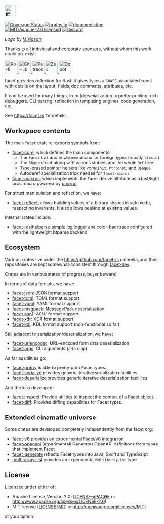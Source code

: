 <h1>
<picture>
    <source type="image/webp" media="(prefers-color-scheme: dark)" srcset="https://github.com/facet-rs/facet/raw/main/static/logo-v2/facet-b-dark.webp">
    <source type="image/png" media="(prefers-color-scheme: dark)" srcset="https://github.com/facet-rs/facet/raw/main/static/logo-v2/facet-b-dark.png">
    <source type="image/webp" srcset="https://github.com/facet-rs/facet/raw/main/static/logo-v2/facet-b-light.webp">
    <img src="https://github.com/facet-rs/facet/raw/main/static/logo-v2/facet-b-light.png" height="35" alt="Facet logo - a reflection library for Rust">
</picture>
</h1>

[![Coverage Status](https://coveralls.io/repos/github/facet-rs/facet/badge.svg?branch=main)](https://coveralls.io/github/facet-rs/facet?branch=main)
[![crates.io](https://img.shields.io/crates/v/facet.svg)](https://crates.io/crates/facet)
[![documentation](https://docs.rs/facet/badge.svg)](https://docs.rs/facet)
[![MIT/Apache-2.0 licensed](https://img.shields.io/crates/l/facet.svg)](./LICENSE)
[![Discord](https://img.shields.io/discord/1379550208551026748?logo=discord&label=discord)](https://discord.gg/JhD7CwCJ8F)

_Logo by [Misiasart](https://misiasart.com/)_

Thanks to all individual and corporate sponsors, without whom this work could not exist:

<p> <a href="https://ko-fi.com/fasterthanlime">
<picture>
<source media="(prefers-color-scheme: dark)" srcset="https://github.com/facet-rs/facet/raw/main/static/sponsors-v3/kofi-dark.svg">
<img src="https://github.com/facet-rs/facet/raw/main/static/sponsors-v3/kofi-light.svg" height="40" alt="Ko-fi">
</picture>
</a> <a href="https://github.com/sponsors/fasterthanlime">
<picture>
<source media="(prefers-color-scheme: dark)" srcset="https://github.com/facet-rs/facet/raw/main/static/sponsors-v3/github-dark.svg">
<img src="https://github.com/facet-rs/facet/raw/main/static/sponsors-v3/github-light.svg" height="40" alt="GitHub Sponsors">
</picture>
</a> <a href="https://patreon.com/fasterthanlime">
<picture>
<source media="(prefers-color-scheme: dark)" srcset="https://github.com/facet-rs/facet/raw/main/static/sponsors-v3/patreon-dark.svg">
<img src="https://github.com/facet-rs/facet/raw/main/static/sponsors-v3/patreon-light.svg" height="40" alt="Patreon">
</picture>
</a> <a href="https://zed.dev">
<picture>
<source media="(prefers-color-scheme: dark)" srcset="https://github.com/facet-rs/facet/raw/main/static/sponsors-v3/zed-dark.svg">
<img src="https://github.com/facet-rs/facet/raw/main/static/sponsors-v3/zed-light.svg" height="40" alt="Zed">
</picture>
</a> <a href="https://depot.dev?utm_source=facet">
<picture>
<source media="(prefers-color-scheme: dark)" srcset="https://github.com/facet-rs/facet/raw/main/static/sponsors-v3/depot-dark.svg">
<img src="https://github.com/facet-rs/facet/raw/main/static/sponsors-v3/depot-light.svg" height="40" alt="Depot">
</picture>
</a> </p>


facet provides reflection for Rust: it gives types a `SHAPE` associated
const with details on the layout, fields, doc comments, attributes, etc.

It can be used for many things, from (de)serialization to pretty-printing,
rich debuggers, CLI parsing, reflection in templating engines, code
generation, etc.

See <https://facet.rs> for details.

## Workspace contents

The main `facet` crate re-exports symbols from:

- [facet-core](https://github.com/facet-rs/facet/tree/main/facet-core), which defines the main components:
  - The `Facet` trait and implementations for foreign types (mostly `libstd`)
  - The `Shape` struct along with various vtables and the whole `Def` tree
  - Type-erased pointer helpers like `PtrUninit`, `PtrConst`, and `Opaque`
  - Autoderef specialization trick needed for `facet-macros`
- [facet-macros](https://github.com/facet-rs/facet/tree/main/facet-macros), which implements the `Facet` derive attribute as a fast/light proc macro powered by [unsynn](https://docs.rs/unsynn)

For struct manipulation and reflection, we have:

- [facet-reflect](https://github.com/facet-rs/facet/tree/main/facet-reflect),
  allows building values of arbitrary shapes in safe code, respecting invariants.
  It also allows peeking at existing values.

Internal crates include:

- [facet-testhelpers](https://github.com/facet-rs/facet/tree/main/facet-testhelpers) a simple log logger and color-backtrace configured with the lightweight btparse backend

## Ecosystem

Various crates live under the <https://github.com/facet-rs> umbrella, and their
repositories are kept somewhat-consistent through [facet-dev](https://github.com/facet-rs/facet-dev).

Crates are in various states of progress, buyer beware!

In terms of data formats, we have:

- [facet-json](https://github.com/facet-rs/facet-json): JSON format support
- [facet-toml](https://github.com/facet-rs/facet-toml): TOML format support
- [facet-yaml](https://github.com/facet-rs/facet-yaml): YAML format support
- [facet-msgpack](https://github.com/facet-rs/facet-msgpack): MessagePack deserialization
- [facet-asn1](https://github.com/facet-rs/facet-asn1): ASN.1 format support
- [facet-xdr](https://github.com/facet-rs/facet-xdr): XDR format support
- [facet-kdl](https://github.com/facet-rs/facet-kdl): KDL format support (non-functional so far)

Still adjacent to serialization/deserialization, we have:

- [facet-urlencoded](https://github.com/facet-rs/facet-urlencoded): URL-encoded form data deserialization
- [facet-args](https://github.com/facet-rs/facet-args): CLI arguments (a-la clap)

As far as utilities go:

- [facet-pretty](https://github.com/facet-rs/facet-pretty) is able to pretty-print Facet types.
- [facet-serialize](https://github.com/facet-rs/facet-serialize) provides generic iterative serialization facilities
- [facet-deserialize](https://github.com/facet-rs/facet-deserialize) provides generic iterative deserialization facilities

And the less developed:

- [facet-inspect](https://github.com/facet-rs/facet-inspect): Provide utilities to inspect the content of a Facet object.
- [facet-diff](https://github.com/facet-rs/facet-diff): Provides diffing capabilities for Facet types.

## Extended cinematic universe

Some crates are developed completely independently from the facet org:

- [facet-v8](https://github.com/simonask/facet-v8) provides an experimental Facet/v8 integration
- [facet-openapi](https://github.com/ThouCheese/facet-openapi) (experimental) Generates OpenAPI definitions from types that implement Facet
- [facet_generate](https://github.com/redbadger/facet-generate) reflects Facet types into Java, Swift and TypeScript
- [multi-array-list](https://lib.rs/crates/multi-array-list) provides an experimental `MultiArrayList` type

## License

Licensed under either of:

- Apache License, Version 2.0 ([LICENSE-APACHE](https://github.com/facet-rs/facet/blob/main/LICENSE-APACHE) or <http://www.apache.org/licenses/LICENSE-2.0>)
- MIT license ([LICENSE-MIT](https://github.com/facet-rs/facet/blob/main/LICENSE-MIT) or <http://opensource.org/licenses/MIT>)

at your option.
